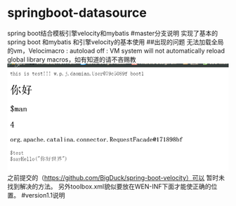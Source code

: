 # springboot-datasource
spring boot结合模板引擎velocity和mybatis
#master分支说明
实现了基本的spring boot 和mybatis 和引擎velocity的基本使用
##出现的问题
无法加载全局的vm，Velocimacro : autoload off : VM system will not automatically reload global library macros，如有知道的请不吝赐教
![image](https://github.com/BigDuck/springboot-datasource/blob/master/screenshot/master.png)
之前提交的（https://github.com/BigDuck/spring-boot-velocity）可以
暂时未找到解决的方法。
另外toolbox.xml貌似要放在WEN-INF下面才能使正确的位置。
#version1.1说明
